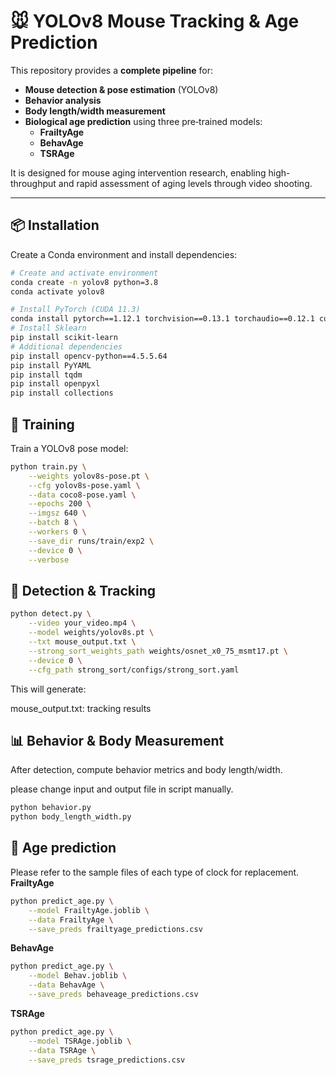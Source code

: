 # 🐭 YOLOv8 Mouse Tracking & Age Prediction

This repository provides a **complete pipeline** for:

- **Mouse detection & pose estimation** (YOLOv8)
- **Behavior analysis**
- **Body length/width measurement**
- **Biological age prediction** using three pre‑trained models:
  - **FrailtyAge**
  - **BehavAge**
  - **TSRAge**

It is designed for mouse aging intervention research, enabling high-throughput and rapid assessment of aging levels through video shooting.

---

## 📦 Installation

Create a Conda environment and install dependencies:

```bash
# Create and activate environment
conda create -n yolov8 python=3.8
conda activate yolov8

# Install PyTorch (CUDA 11.3)
conda install pytorch==1.12.1 torchvision==0.13.1 torchaudio==0.12.1 cudatoolkit=11.3 -c pytorch
# Install Sklearn
pip install scikit-learn
# Additional dependencies
pip install opencv-python==4.5.5.64
pip install PyYAML
pip install tqdm
pip install openpyxl
pip install collections
```
## 🚀 Training
Train a YOLOv8 pose model:
```bash
python train.py \
    --weights yolov8s-pose.pt \
    --cfg yolov8s-pose.yaml \
    --data coco8-pose.yaml \
    --epochs 200 \
    --imgsz 640 \
    --batch 8 \
    --workers 0 \
    --save_dir runs/train/exp2 \
    --device 0 \
    --verbose
```
## 🎯 Detection & Tracking
```bash
python detect.py \
    --video your_video.mp4 \
    --model weights/yolov8s.pt \
    --txt mouse_output.txt \
    --strong_sort_weights_path weights/osnet_x0_75_msmt17.pt \
    --device 0 \
    --cfg_path strong_sort/configs/strong_sort.yaml
```
This will generate:

mouse_output.txt: tracking results
## 📊 Behavior & Body Measurement
After detection, compute behavior metrics and body length/width.

please change input and output file in script manually.
```bash
python behavior.py
python body_length_width.py
```
## 🧠 Age prediction 
Please refer to the sample files of each type of clock for replacement.
**FrailtyAge**
```bash
python predict_age.py \
    --model FrailtyAge.joblib \
    --data FrailtyAge \
    --save_preds frailtyage_predictions.csv
```
**BehavAge**
```bash
python predict_age.py \
    --model Behav.joblib \
    --data BehavAge \
    --save_preds behaveage_predictions.csv
```
**TSRAge**
```bash
python predict_age.py \
    --model TSRAge.joblib \
    --data TSRAge \
    --save_preds tsrage_predictions.csv
```
